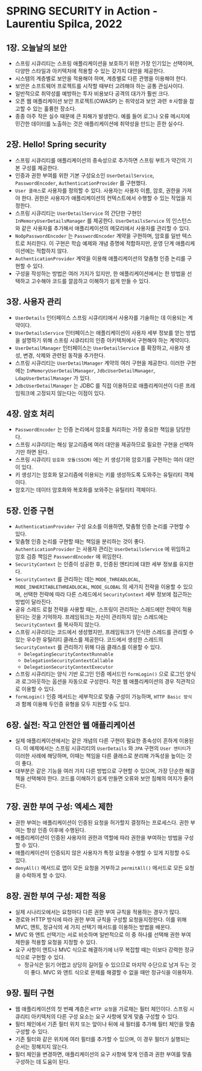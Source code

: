 # SPRING SECURITY in Action - Laurentiu Spilca, 2022

## 1장. 오늘날의 보안
- 스프링 시큐리티는 스프링 애플리케이션을 보호하기 위한 가장 인기있는 선택이며, 다양한 스타일과 아키텍처에 적용할 수 있는 갖가지 대안을 제공한다.
- 시스템의 계층별로 보안을 적용해야 하며, 계층별로 다른 관행을 이용해야 한다.
- 보안은 소프트웨어 프로젝트를 시작할 때부터 고려해야 하는 공통 관심사이다.
- 일반적으로 취약성를 예방하는 투자 비용보다 공격의 대가가 훨씬 크다.
- 오픈 웹 애플리케이션 보안 프로젝트(OWASP) 는 취약성과 보안 과련 ㅎ사항을 참고할 수 있는 훌륭한 장소다.
- 종종 아주 작은 실수 때문에 큰 피해가 발생한다. 예를 들어 로그나 오류 메시지에 민간한 데이터를 노출하는 것은 애플리케이션에 취약성을 만드는 흔한 실수다.

## 2장. Hello! Spring security
- 스프링 시큐리티를 애플리케이션의 종속성으로 추가하면 스프링 부트가 약간의 기본 구성를 제공한다.
- 인증과 권한 부여를 위한 기본 구성요소인 `UserDetailService`, `PasswordEncoder`, `AuthenticationProvider` 를 구현했다.
- `User 클래스`로 사용자를 정의할 수 있다. 사용자는 사용자 이름, 암호, 권한을 가져야 한다. 권한은 사용자가 애플리케이션의 컨텍스트에서 수행할 수 있는 작업을 지정한다.
- 스프링 시큐리티는 `UserDetailService` 의 간단한 구현인 `InMemoryUserDetailsManager` 를 제공한다. `UserDetailsService` 의 인스턴스와 같은 사용자를 추가해서 애플리케이션의 메모리에서 사용자를 관리할 수 있다.
- `NoOpPasswordEncoder` 는 `PasswordEncoder` 계약을 구현하며, 암호를 일반 텍스트로 처리한다. 이 구현은 학습 예제와 개념 증명에 적합하지만, 운영 단계 애플리케이션에는 적합하지 않다.
- `AuthenticationProvider` 계약을 이용해 애플리케이션의 맞춤형 인증 논리를 구현할 수 있다.
- 구성을 작성하는 방법은 여러 가지가 있지만, 한 애플리케이션에서는 한 방법을 선택하고 고수해야 코드를 깔끔하고 이해하기 쉽게 만들 수 있다.

## 3장. 사용자 관리
- `UserDetails` 인터페이스 스프링 시큐리티에서 사용자를 기술하는 데 이용되는 계약이다.
- `UserDetailsService` 인터페이스는 애플리케이션이 사용자 세부 정보를 얻는 방법을 설명하기 위해 스프링 시큐리티의 인증 아키텍처에서 구현해야 하는 계약이다.
- `UserDetailManager` 인터페이스는 `UserDetailService` 를 확장하고, 사용자 생성, 변경, 삭제와 관련된 동작을 추가한다.
- 스프링 시큐리티는 `UserDetailManager` 계약의 여러 구현을 제공한다. 이러한 구현에는 `InMemoryUserDetailManager`, `JdbcUserDetailManager`, `LdapUserDetailManager` 가 있다.
- `JdbcUserDetailManager` 는 JDBC 를 직접 이용하므로 애플리케이션이 다른 프레임워크에 고정되지 않는다는 이점이 있다.

## 4장. 암호 처리
- `PasswordEncoder` 는 인증 논리에서 암호를 처리하는 가장 중요한 책임을 담당한다.
- 스프링 시큐리티는 해싱 알고리즘에 여러 대안을 제공하므로 필요한 구현을 선택하기만 하면 된다.
- 스프링 시큐리티 `암호화 모듈(SSCM)` 에는 키 생성기와 암호기를 구현하는 여러 대안이 있다.
- 키 생성기는 암호화 알고리즘에 이용되는 키를 생성하도록 도와주는 유틸리티 객체이다.
- 암호기는 데이터 암호화와 복호화를 보와주는 유틸리티 객체이다.

## 5장. 인증 구현
- `AuthenticationProvider` 구성 요소를 이용하면, 맞춤형 인증 논리를 구현할 수 있다.
- 맞춤형 인증 논리를 구현할 때는 책임을 분리하는 것이 좋다. `AuthenticationProvider` 는 사용자 관리는 `UserDetailsService` 에 위임하고 암호 검증 책임은 `PasswordEncoder` 에 위임한다.
- `SecurityContext` 는 인증이 성공한 후, 인증된 엔티티에 대한 세부 정보를 유지한다.
- `SecurityContext` 를 관리하는 데는 `MODE_THREADLOCAL`, `MODE_INHERITABLETHREADLOCAL`, `MODE_GLOBAL` 의 세가지 전략을 이용할 수 있으며, 선택한 전략에 따라 다른 스레드에서 `SecurityContext` 세부 정보에 접근하는 방법이 달라진다.
- 공유 스레드 로컬 전략을 사용할 때는, 스프링이 관리하는 스레드에만 전략이 적용된다는 것을 기억하자. 프레임워크는 자신이 관리하지 않는 스레드에는 `SecurityContext` 를 복사하지 않는다.
- 스프링 시큐리티는 코드에서 생성했지만, 프레임워크가 인식한 스레드를 관리할 수 있는 우수한 유틸리티 클래스를 제공한다. 코드에서 생성한 스레드의 `SecurityContext` 를 관리하기 위해 다음 클래스를 이용할 수 있다.
  - `DelegatingSecurityContextRunnable`
  - `DelegationSecurityContextCallable`
  - `DelegationSecurityContextExecutor`
- 스프링 시큐리티는 양식 기반 로그인 인증 메서드인 `formLogin()` 으로 로그인 양식과 로그아웃하는 옵션을 자동으로 구성한다. 작은 웹 애플리케이션의 경우 직관적으로 이용할 수 있다.
- `formLogin()` 인증 메서드는 세부적으로 맞춤 구성이 가능하며, `HTTP Basic 방식`과 함께 이용해 두인증 유형을 모두 지원할 수도 있다.

## 6장. 실전: 작고 안전안 웹 애플리케이션
- 실제 애플리케이션에서는 같은 개념의 다른 구현이 필요한 종속성이 흔하게 이용된다. 이 예제에서는 스프링 시큐리티의 `UserDetails` 와 `JPA` 구현의 `User 엔티티`가 이러한 사례에 해당하며, 이때는 책임을 다른 클래스로 분리해 가독성을 높이는 것이 좋다.
- 대부분은 같은 기능을 여러 가지 다른 방법으로 구현할 수 있으며, 가장 단순한 해결책을 선택해야 한다. 코드를 이해하기 쉽게 만들면 오류와 보안 침해의 여지가 줄어든다.

## 7장. 권한 부여 구성: 엑세스 제한
- 권한 부여는 애플리케이션이 인증된 요청을 허가할지 결정하는 프로세스다. 권한 부여는 항상 인증 이후에 수행된다.
- 애플리케이션이 인증된 사용자의 권한과 역할에 따라 권한을 부여하는 방법을 구성할 수 있다.
- 애플리케이션이 인증되지 않은 사용자가 특정 요청을 수행할 수 있게 지정할 수도 있다.
- `denyAll()` 메서드로 앱이 모든 요청을 거부하고 `permitAll()` 메서드로 모든 요청을 수락하게 할 수 있다.

## 8장. 권한 부여 구성: 제한 적용
- 실제 시나리오에서는 요청마다 다른 권한 부여 규칙을 적용하는 경우가 많다.
- 경로와 HTTP 방식에 따라 권한 부여 규칙을 구성할 요청을지정한다. 이를 위해 MVC, 앤트, 정규식의  세 가지 선택기 매서드를 이용하는 방법을 배운다.
- MVC 와 앤트 선택기는 서로 비슷하며 일반적으로 이 중 하나를 선택해 권한 부여 제한을 적용할 요청을 지정할 수 있다.
- 요구 사항이 앤트나 MVC 식으로 해결하기에 너무 복잡할 때는 이보다 강력한 정규식으로 구현할 수 있다.
  - 정규식은 읽기 어렵고 상당히 길어질 수 있으므로 마지막 수단으로 남겨 두는 것이 좋다. MVC 와 앤트 식으로 문제를 해결할 수 없을 때만 정규식을 이용하자.

## 9장. 필터 구현
- 웹 애플리케이션의 첫 번째 계층은 `HTTP 요청`을 가로채는 필터 체인이다. 스프링 시큐리티 아키텍처의 다른 구성 요소는 요구 사항에 맞게 맞춤 구성할 수 있다.
- 필터 체인에서 기존 필터 위치 또는 앞이나 뒤에 새 필터를 추가해 필터 체인을 맞춤 구성할 수 있다.
- 기존 필터와 같은 위치에 여러 필터를 추가할 수 있으며, 이 경우 필터가 실행되는 순서는 정해지지 않는다.
- 필터 체인을 변경하면, 애플리케이션의 요구 사항에 맞게 인증과 권한 부여를 맞춤 구성하는 데 도움이 된다.